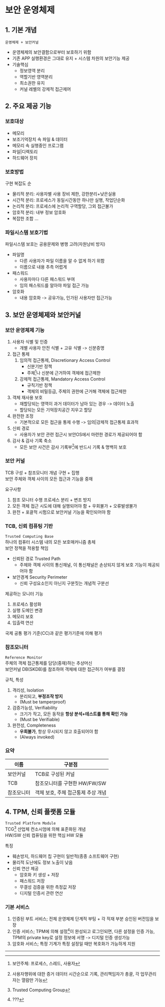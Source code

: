 # 보안 운영체제

## 1. 기본 개념

`운영체제 + 보안커널`  

- 운영체제의 보안결함으로부터 보호하기 위함
- 기존 APP 실행환경은 그대로 유지 + 시스템 차원의 보안기능 제공
- 기술핵심
  - 정보영역 분리
  - 역할기반 영역분리
  - 최소권한 유지
  - 커널 레벨의 강제적 접근제어

## 2. 주요 제공 기능

### 보호대상

- 메모리
- 보조기억장치 속 파일 & 데이터
- 메모리 속 실행중인 프로그램
- 파일|디렉토리
- 하드웨어 장치

### 보호방법

구현 복잡도 순

- 물리적 분리: 사용자별 사용 장비 제한, 강한분리+낮은실용
- 시간적 분리: 프로세스가 동일시간동안 하나만 실행, 작업단순화
- 논리적 분리: 프로세스에 논리적 구역할당, 그외 접근불가
- 암호적 분리: 내부 정보 암호화
- 복잡한 조합 ...

### 파일시스템 보호기법

파일시스템 보호는 공용문제와 병행 고려(자원낭비 방지)  

- 파일명
  - 다른 사용자가 파일 이름을 알 수 없게 하기 위함
  - 이름으로 내용 추측 어렵게
- 패스워드
  - 사용자마다 다른 패스워드 부여
  - 임의 패스워드를 알아야 파일 접근 가능
- 암호화
  - 내용 암호화 -> 공유가능, 인가된 사용자만 접근가능

## 3. 보안 운영체제와 보안커널

### 보안 운영체제 기능

1. 사용자 식별 및 인증
   - 개별 사용자 안전 식별 + 고유 식별 -> 신분증명
2. 접근 통제
   1. 임의적 접근통제, Discretionary Access Control
      - 신분기반 정책
      - 주체[^1]나 신분에 근거하여 객체에 접근제한
   2. 강제적 접근통제, Mandatory Access Control
      - 규칙기반 정책
      - 객체의 비밀등급, 주체의 권한에 근거해 객체에 접근제한
3. 객체 재사용 보호
   - 재할당되는 영역이 과거 데이터가 남아 있는 경우 -> 데이터 노출
   - 할당되는 모든 기억장치공간 지우고 할당
4. 완전한 조정
   - 기본적으로 모든 접근을 통제 수행 -> 임의|강제적 접근통제 효과적
5. 신뢰 경로
   - 사용자가 보안 관련 접근시 보안OS에서 마련한 경로가 제공되어야 함
6. 감사 & 감사 기록 축소
   - 모든 보안 사건은 감사 기록부[^3]에 반드시 기록 & 명백히 보호

### 보안 커널

TCB 구성 + 참조모니터 개념 구현 + 집행  
보안 주체와 객체 사이의 모든 접근과 기능을 중재

요구사항
1. 참조 모니터 수행 프로세스 분리 + 변조 방지
2. 모든 객체 접근 시도에 대해 실행되어야 함 + 우회불가 + 오류발생불가
3. 완전 + 포괄적 시험으로 보안커널 기능을 확인되어야 함

### TCB, 신뢰 컴퓨팅 기반

`Trusted Computing Base`  
하나의 컴퓨터 시스템 내의 모든 보호매커니즘 총체  
보안 정책을 적용할 책임

- 신뢰된 경로 Trusted Path
  - 주체와 객체 사이의 통신채널, 이 통신채널은 손상되지 않게 보호 기능이 제공되어야 함
- 보안경계 Security Perimeter
  - 신뢰 구성요소인지 아닌지 구분짓는 개념적 구분선

제공하는 모니터 기능
1. 프로세스 활성화
2. 실행 도메인 변경
3. 메모리 보호
4. 입출력 연산

국제 공통 평가 기준(CC)과 같은 평가기준에 의해 평가

### 참조모니터

`Reference Monitor`  
주체의 객체 접근통제를 담당(중재)하는 추상머신  
보안커널 DB(SKDB)를 참조하여 객체에 대한 접근허가 여부를 결정  

규칙, 특성
1. 격리성, Isolation
   - 분리되고, **부정조작 방지**
   - (Must be tamperproof)
2. 검증가능성, Verifiability
   - 크기가 작고, 모든 동작을 **항상 분석+테스트를 통해 확인 가능**
   - (Must be Verifiable)
3. 완전성, Completeness
   - **우회불가**, 항상 무시되지 않고 호출되어야 함
   - (Always invoked)

### 요약

| 이름        | 구분점                         |
| ---------- | ----------------------------- |
| 보안커널    | TCB로 구성된 커널                |
| TCB        | 참조모니터를 구현한 HW/FW/SW      |
| 참조모니터   | 객체 보호, 주체 접근통제 추상 개념 |

## 4. TPM, 신뢰 플랫폼 모듈

`Trusted Platform Module`  
TCG[^4] 산업체 컨소시엄에 의해 표준화된 개념  
HW/SW 신뢰 컴퓨팅을 위한 핵심 HW 모듈  

특징
- 훼손방지, 하드웨어 칩 구현이 일반적(종종 소프트웨어 구현)
- 물리적 도난에도 정보 노출이 낮음
- 신뢰 연산 제공
  - 암호화 키 생성 + 저장
  - 패스워드 저장
  - 무결성 검증을 위한 측정값 저장
  - 디지털 인증서 관련 연산

### 기본 서비스

1. 인증된 부트 서비스; 전체 운영체제 단계적 부팅 + 각 적재 부분 승인된 버전임을 보장
2. 인증 서비스; TPM에 의해 설정[^99]이 완성되고 로그인되면, 다른 설정을 인증 가능, TPM의 private key로 설정 정보에 서명 -> 디지털 인증 생성가능
3. 암호화 서비스; 특정 기계가 특정 설정일 때만 복호화가 가능하게 지원

---

[^1]: 보안주체: 프로세스, 스레드, 사용자
[^2]: 보안객체: HW(중앙처리장치,디스크,장치,...)/SW(데이터,파일,프로그램,세마포어,...)
[^3]: 사용자행위에 대한 증거 데이터 시간순으로 기록, 관리책임자가 총괄, 각 업무관리자는 열람만 가능
[^4]: Trusted Computing Group
[^99]: ???
